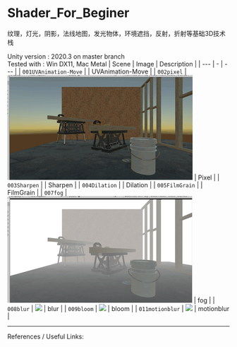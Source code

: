 # Shader_For_Beginer
 纹理，灯光，阴影，法线地图，发光物体，环境遮挡，反射，折射等基础3D技术栈
 
 Unity version : 2020.3 on master branch \
Tested with : Win DX11, Mac Metal
| Scene | Image | Description |
| --- | - | --- |
| `001UVAnimation-Move` |  | UVAnimation-Move |
| `002pixel` | ![](images/shader002pixel.gif) | Pixel |
| `003Sharpen` |  | Sharpen |
| `004Dilation` |  | Dilation |
| `005FilmGrain` |  | FilmGrain |
| `007fog` | ![](images/shader007fog.gif) | fog |
| `008blur` | ![](images/shader008blur.gif) | blur |
| `009bloom` | ![](images/shader009bloom.gif) | bloom |
| `011motionblur` | ![](images/shader011motionblur.gif) | motionblur |



-------------
References / Useful Links:
